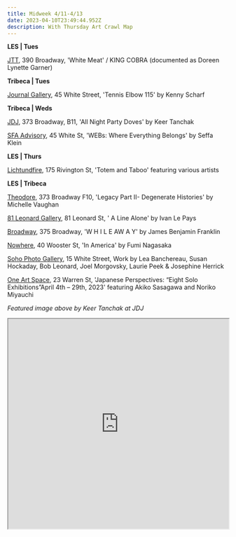 ```yaml
---
title: Midweek 4/11-4/13
date: 2023-04-10T23:49:44.952Z
description: With Thursday Art Crawl Map
---
```

**L﻿ES | Tues**

[JTT](https://jttnyc.com/), 390 Broadway, 'White Meat' / KING COBRA (documented as Doreen Lynette Garner)

**T﻿ribeca | Tues**

[Journal Gallery](https://www.thejournalinc.com/gallery/events/tennis-elbow-115-kenny-scharf), 45 White Street, 'Tennis Elbow 115' by Kenny Scharf

**T﻿ribeca | Weds**

[JDJ](https://jdj.world/projects/keer-tanchak/), 373 Broadway, B11, 'All Night Party Doves' by Keer Tanchak 

[SFA Advisory](https://viewingroom.sfa-advisory.com/viewing-room/seffa-klein#tab:thumbnails;tab-1:slideshow), 45 White St, 'WEBs: Where Everything Belongs' by Seffa Klein

**L﻿ES | Thurs**

[Lichtundfire](https://www.lichtundfire.com/), 175 Rivington St, 'Totem and Taboo' featuring various artists

**L﻿ES | Tribeca**

[Theodore](https://www.theodoreart.com/future), 373 Broadway F10, 'Legacy Part II- Degenerate Histories' by Michelle Vaughan 

[81 Leonard Gallery](https://81leonardgallery.com/ivanlepays_alinealone/), 81 Leonard St, ' A Line Alone' by Ivan Le Pays

[Broadway](https://www.broadwaygallery.nyc/exhibition/tbt/), 375 Broadway, 'W H I L E AW A Y' by James Benjamin Franklin

[Nowhere](https://www.nowhere-nyc.com/exhibitions/in-america), 40 Wooster St, 'In America' by Fumi Nagasaka

[Soho Photo Gallery](https://www.sohophoto.com/), 15 White Street, Work by Lea Banchereau, Susan Hockaday, Bob Leonard, Joel Morgovsky, Laurie Peek & Josephine Herrick 

[One Art Space](https://oneartspace.com/japanese-perspectives-eight-solo-exhibitionsapril-4th-29th-2023/), 23 Warren St, 'Japanese Perspectives: “Eight Solo Exhibitions”April 4th – 29th, 2023' featuring Akiko Sasagawa and Noriko Miyauchi

*F﻿eatured image above by Keer Tanchak at JDJ*

<iframe src="https://www.google.com/maps/d/u/3/embed?mid=1Lez8oSNy890A6wFbogkrrmbKVqf65rE&ehbc=2E312F" width="100%" height="480"></iframe>